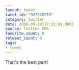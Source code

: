 ```yaml
---
layout: tweet
tweet_id: "927510759"
category: twitter
date: 2008-09-19T17:32:41.000Z
source: Twitter SMS
favorite_count: 0
retweet_count: 0
tags:
- tweet
---
```


That's the best part!
